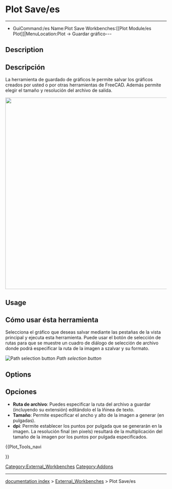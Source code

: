 # Plot Save/es
---
- GuiCommand:/es   Name:Plot Save   Workbenches:[[Plot Module/es   Plot]]|MenuLocation:Plot → Guardar gráfico---


</div>

## Description


<div class="mw-translate-fuzzy">

## Descripción

La herramienta de guardado de gráficos le permite salvar los gráficos creados por usted o por otras herramientas de FreeCAD. Además permite elegir el tamaño y resolución del archivo de salida.


</div>

<img alt="" src=images/Plot_Trigonometric_Example.png  style="width:600px;">

## Usage


<div class="mw-translate-fuzzy">

## Cómo usar ésta herramienta 

Selecciona el gráfico que deseas salvar mediante las pestañas de la vista principal y ejecuta esta herramienta. Puede usar el botón de selección de rutas para que se muestre un cuadro de diálogo de selección de archivo donde podrá especificar la ruta de la imagen a szalvar y su formato.


</div>

![Path selection button](images/Plot_Save_Path.png‎ ) *Path selection button*

## Options


<div class="mw-translate-fuzzy">

## Opciones

-   **Ruta de archivo**: Puedes especificar la ruta del archivo a guardar (incluyendo su extensión) editándolo el la lñinea de texto.
-   **Tamaño**: Permite especificar el ancho y alto de la imagen a generar (en pulgadas).
-   **dpi**: Permite establecer los puntos por pulgada que se generarán en la imagen. La resolución final (en pixels) resultará de la multiplicación del tamaño de la imagen por los puntos por pulgada especificados.


</div>





{{Plot_Tools_navi

}} 

[Category:External\_Workbenches](Category:External_Workbenches.md) [Category:Addons](Category:Addons.md)

---
[documentation index](../README.md) > [External_Workbenches](Category:External_Workbenches.md) > Plot Save/es
